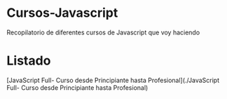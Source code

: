 # Cursos-Javascript
Recopilatorio de diferentes cursos de Javascript que voy haciendo

# Listado
[JavaScript Full- Curso desde Principiante hasta Profesional](./JavaScript Full- Curso desde Principiante hasta Profesional)